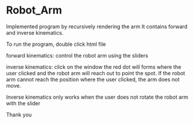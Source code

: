 # Robot_Arm

Implemented program by recursively rendering the arm
It contains forward and inverse kinematics. 

To run the program, double click html file

forward kinematics:
control the robot arm using the sliders

inverse kinematics:
click on the window 
the red dot will forms where the user clicked and 
the robot arm will reach out to point the spot.
If the robot arm cannot reach the position where the user clicked, 
the arm does not move. 

Inverse kinematics only works when the user does not rotate the robot arm with the slider

Thank you
